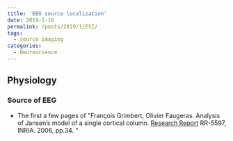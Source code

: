 ```yaml
---
title: 'EEG source localization'
date: 2019-1-16
permalink: /posts/2019/1/ESI/
tags:
  - source imaging
categories:
  - Neuroscience
---
```



## Physiology
### Source of EEG
* The first a few pages of "François Grimbert, Olivier Faugeras. Analysis of Jansen’s model of a single cortical column. [Research Report](https://rachel-sunrui.github.io/assets/Resume_afterPhD.pdf) RR-5597, INRIA. 2006, pp.34. <inria-00070410>"